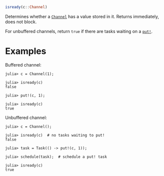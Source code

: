 ```julia
isready(c::Channel)
```

Determines whether a [`Channel`](@ref) has a value stored in it. Returns immediately, does not block.

For unbuffered channels, return `true` if there are tasks waiting on a [`put!`](@ref).

# Examples

Buffered channel:

```jldoctest
julia> c = Channel(1);

julia> isready(c)
false

julia> put!(c, 1);

julia> isready(c)
true
```

Unbuffered channel:

```jldoctest
julia> c = Channel();

julia> isready(c)  # no tasks waiting to put!
false

julia> task = Task(() -> put!(c, 1));

julia> schedule(task);  # schedule a put! task

julia> isready(c)
true
```
